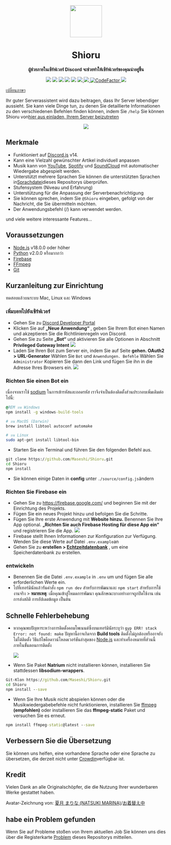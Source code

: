 <div align="center">
  <img src="https://raw.githubusercontent.com/Maseshi/Shioru/main/assets/icons/favicon-circle.png" width="100" />
  <strong>
    <h1>Shioru</h2>
    <p>ผู้ช่วยภายในเซิร์ฟเวอร์ Discord จะช่วยทำให้เซิร์ฟเวอร์ของคุณน่าอยู่ขึ้น</p>
  </strong>
  <img src="https://img.shields.io/badge/discord.js-v14-7354F6?logo=discord&logoColor=white" />
  <img src="https://img.shields.io/github/stars/Maseshi/Shioru.svg?logo=github" />
  <img src="https://img.shields.io/github/v/release/Maseshi/Shioru" />
  <img src="https://img.shields.io/github/license/Maseshi/Shioru.svg?logo=github" />
  <img src="https://img.shields.io/github/last-commit/Maseshi/Shioru" />
  <a title="Status" target="_blank" href="https://shioru.statuspage.io/">
    <img src="https://img.shields.io/badge/dynamic/json?logo=google-cloud&logoColor=white&label=status&query=status.indicator&url=https%3A%2F%2Fq60yrzp0cbgg.statuspage.io%2Fapi%2Fv2%2Fstatus.json" />
  </a>
  <a title="Crowdin" target="_blank" href="https://crowdin.com/project/shioru">
    <img src="https://badges.crowdin.net/shioru/localized.svg" />
  </a>
  <a title="CodeFactor" target="_blank" href="https://www.codefactor.io/repository/github/maseshi/shioru">
    <img src="https://www.codefactor.io/repository/github/maseshi/shioru/badge" alt="CodeFactor" />
  </a>
  <a title="Top.gg" target="_blank" href="https://top.gg/bot/704706906505347183">
    <img src="https://top.gg/api/widget/upvotes/704706906505347183.svg" />
  </a>
</div>

[เปลี่ยนภาษา](https://github.com/Maseshi/Shioru/tree/main/documents)

Ihr guter Serverassistent wird dazu beitragen, dass Ihr Server lebendiger aussieht. Sie kann viele Dinge tun, zu denen Sie detaillierte Informationen zu den verschiedenen Befehlen finden können, indem Sie `/help` Sie können Shioru von[hier aus einladen, Ihrem Server beizutreten](https://discord.com/api/oauth2/authorize?client_id=704706906505347183&permissions=8&scope=applications.commands%20bot&redirect_uri=https%3A%2F%2Fshiorus.web.app%2Fthanks-you)

<div align="center">
  <a href="https://discord.com/api/oauth2/authorize?client_id=704706906505347183&permissions=8&scope=applications.commands%20bot&redirect_uri=https%3A%2F%2Fshiorus.web.app%2Fthanks-you">
    <img src="https://img.shields.io/badge/Invite_Bot-1967D2?logo=discord&logoColor=white&style=for-the-badge" />
  </a>
</div>

## Merkmale

- Funktioniert auf [Discord.js](https://discord.js.org/) v14.
- Kann eine Vielzahl gewünschter Artikel individuell anpassen
- Musik kann von [YouTube](https://www.youtube.com/), [Spotify](https://www.spotify.com/) und [SoundCloud](https://soundcloud.com/) mit automatischer Wiedergabe abgespielt werden.
- Unterstützt mehrere Sprachen Sie können die unterstützten Sprachen in[Sprachdatei](https://github.com/Maseshi/shioru/blob/main/source/languages)dieses Repositorys überprüfen.
- Stufensystem (Niveau und Erfahrung)
- Unterstützung für die Anpassung der Serverbenachrichtigung
- Sie können sprechen, indem Sie `@Shioru` eingeben, gefolgt von der Nachricht, die Sie übermitteln möchten.
- Der Anwendungsbefehl (/) kann verwendet werden.

und viele weitere interessante Features...

## Voraussetzungen

- [Node.js](https://nodejs.org/) v18.0.0 oder höher
- [Python](https://www.python.org/downloads/) v2.0.0 หรือมากกว่า
- [Firebase](https://firebase.google.com/)
- [FFmpeg](https://www.ffmpeg.org/download.html)
- [Git](https://git-scm.com/downloads)

## Kurzanleitung zur Einrichtung

ทดสอบแล้วบนระบบ Mac, Linux และ Windows

### เพิ่มบอทไปยังเซิร์ฟเวอร์

- Gehen Sie zu [Discord Developer Portal](https://discord.com/developers/applications)
- Klicken Sie auf **„Neue Anwendung“** , geben Sie Ihrem Bot einen Namen und akzeptieren Sie die Richtlinienregeln von Discord.
- Gehen Sie zu Seite **„Bot“** und aktivieren Sie alle Optionen in Abschnitt **Privileged Gateway Intent** ![](https://raw.githubusercontent.com/Maseshi/Shioru/main/assets/images/discord-developer-portal-privileged-gateway-intents.png)
- Laden Sie Ihren Bot zum Server ein, indem Sie auf Seite **gehen. OAuth2 > URL-Generator** Wählen Sie `Bot` und `Anwendungen. Befehle` Wählen Sie `Administrator` Kopieren Sie dann den Link und fügen Sie ihn in die Adresse Ihres Browsers ein. ![](https://raw.githubusercontent.com/Maseshi/Shioru/main/assets/images/discord-developer-portal-scopes.png)

### Richten Sie einen Bot ein

เนื่องจากเราใช้ [sodium](https://www.npmjs.com/package/sodium) ในการเข้ารหัสและถอดรหัส เราจึงจำเป็นต้องติดตั้งส่วนประกอบเพิ่มเติมต่อไปนี้:

```bat
@REM บน Windows
npm install -g windows-build-tools
```

```sh
# บน MacOS (Darwin)
brew install libtool autoconf automake
```

```sh
# บน Linux
sudo apt-get install libtool-bin
```

- Starten Sie ein Terminal und führen Sie den folgenden Befehl aus.

```bat
git clone https://github.com/Maseshi/Shioru.git
cd Shioru
npm install
```

- Sie können einige Daten in **config** unter `./source/config.js`ändern

### Richten Sie Firebase ein

- Gehen Sie zu https://firebase.google.com/ und beginnen Sie mit der Einrichtung des Projekts.
- Fügen Sie ein neues Projekt hinzu und befolgen Sie die Schritte.
- Fügen Sie Ihre erste Anwendung mit **Website hinzu.** Benennen Sie Ihre App optional. **„Richten Sie auch Firebase Hosting für diese App ein“** und registrieren Sie die App. ![](https://raw.githubusercontent.com/Maseshi/Shioru/main/assets/images/firebase-setup-web-application.png)
- Firebase stellt Ihnen Informationen zur Konfiguration zur Verfügung. Wenden Sie diese Werte auf Datei `.env.example`an
- Gehen Sie zu **erstellen > [Echtzeitdatenbank](https://console.firebase.google.com/u/0/project/_/database/data)** , um eine Speicherdatenbank zu erstellen.

### entwickeln

- Benennen Sie die Datei `.env.example` in `.env` um und fügen Sie alle erforderlichen Werte ein.
- ไปที่เทอร์มินัลแล้วรันคำสั่ง `npm run dev` สำหรับการพัฒนาและ `npm start` สำหรับการใช้งานจริง > **หมายเหตุ**: เมื่อคุณเข้าสู่โหมดการพัฒนา คุณลักษณะบางอย่างอาจถูกปิดใช้งาน เช่น การส่งสถิติ การอัปเดตข้อมูล เป็นต้น

## Schnelle Fehlerbehebung

- หากคุณพบปัญหาระหว่างการติดตั้งคอมโพเนนต์ซึ่งบนเทอร์มินัลระบุว่า `gyp ERR! stack Error: not found: make` ปัญหานี้อาจเกิดจาก **Build tools** ติดตั้งไม่ถูกต้องหรืออาจยังไม่ได้ติดตั้ง วิธีแก้ไขคือดาวน์โหลดเวอร์ชันล่าสุดของ [Node.js](https://nodejs.org/) และทำเครื่องหมายที่ส่วนนี้ภายในขั้นตอนการติดตั้ง

  ![](https://raw.githubusercontent.com/Maseshi/Shioru/main/assets/images/node-js-tools-for-native-modules.png)

- Wenn Sie Paket **Natrium** nicht installieren können, installieren Sie stattdessen **libsodium-wrappers**.

```bat
Git-Klon https://github.com/Maseshi/Shioru.git
cd Shioru
npm install --save
```

- Wenn Sie Ihre Musik nicht abspielen können oder die Musikwiedergabebefehle nicht funktionieren, installieren Sie [ffmpeg](https://ffmpeg.org/download.html) **(empfohlen)** oder installieren Sie das **ffmpeg-static** Paket und versuchen Sie es erneut.

```bat
npm install ffmpeg-static@latest --save
```

## Verbessern Sie die Übersetzung

Sie können uns helfen, eine vorhandene Sprache oder eine Sprache zu übersetzen, die derzeit nicht unter [Crowdin](https://crowdin.com/project/shioru-bot)verfügbar ist.

## Kredit

Vielen Dank an alle Originalschöpfer, die die Nutzung Ihrer wunderbaren Werke gestattet haben.

Avatar-Zeichnung von: [夏月 まりな (NATSUKI MARINA)](https://www.pixiv.net/en/users/482462)/[お着替え中](https://www.pixiv.net/en/artworks/76075098)

## habe ein Problem gefunden

Wenn Sie auf Probleme stoßen von Ihrem aktuellen Job Sie können uns dies über die Registerkarte [Problem](https://github.com/Maseshi/Shioru/issues) dieses Repositorys mitteilen.
